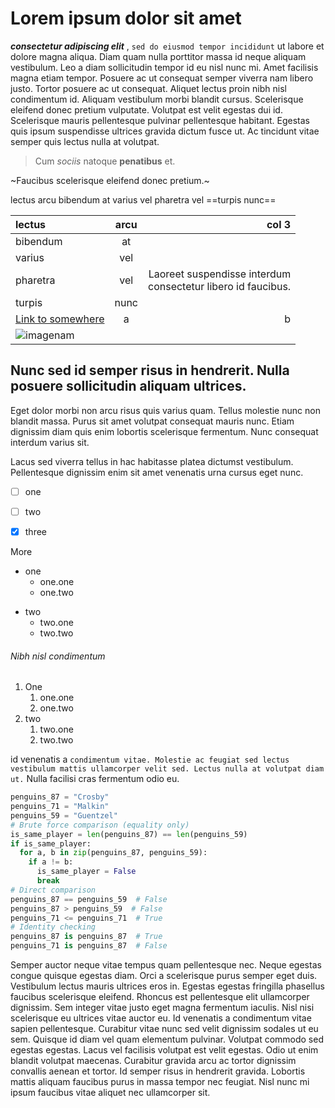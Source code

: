 # Lorem ipsum dolor sit amet

_**consectetur adipiscing elit**_ , `sed do eiusmod tempor incididunt` ut labore et dolore magna aliqua. Diam quam nulla porttitor massa id neque aliquam vestibulum. 
Leo a diam sollicitudin tempor id eu nisl nunc mi. Amet facilisis magna etiam tempor. Posuere ac ut consequat semper viverra nam libero justo. Tortor posuere ac ut consequat. Aliquet lectus proin nibh nisl condimentum id. Aliquam vestibulum morbi blandit cursus. Scelerisque eleifend donec pretium vulputate. Volutpat est velit egestas dui id. Scelerisque mauris pellentesque pulvinar pellentesque habitant. Egestas quis ipsum suspendisse ultrices gravida dictum fusce ut. Ac tincidunt vitae semper quis lectus nulla at volutpat.

> Cum *sociis* natoque **penatibus** et.

~Faucibus scelerisque eleifend donec pretium.~ 

lectus arcu bibendum at varius vel pharetra vel ==turpis nunc==

lectus | arcu | col 3
:---  | :---: | ---:
bibendum | at 
varius | vel 
pharetra | vel | Laoreet suspendisse interdum <br>consectetur libero id faucibus. 
turpis | nunc
[Link to somewhere](https://loremipsum.io/generator/?n=10&t=w) |  a | b
![imagenam](android.png)| |

## Nunc sed id semper risus in hendrerit. Nulla posuere sollicitudin aliquam ultrices. 

Eget dolor morbi non arcu risus quis varius quam. Tellus molestie nunc non blandit massa. Purus sit amet volutpat consequat mauris nunc. Etiam dignissim diam quis enim lobortis scelerisque fermentum. Nunc consequat interdum varius sit. 

Lacus sed viverra tellus in hac habitasse platea dictumst vestibulum. Pellentesque dignissim enim sit amet venenatis urna cursus eget nunc. 
* [ ] one
+ [ ] two 
- [x] three

More

+ one
   + one.one
   + one.two
* two
   * two.one
   * two.two


###### Nibh nisl condimentum 
1. One
   1. one.one
   2. one.two
2. two 
   1. two.one
   2. two.two
   
id venenatis a 
`condimentum vitae. Molestie ac feugiat sed lectus vestibulum mattis ullamcorper velit sed. Lectus nulla at volutpat diam ut.`
Nulla facilisi cras fermentum odio eu.

``` python
penguins_87 = "Crosby"
penguins_71 = "Malkin"
penguins_59 = "Guentzel"
# Brute force comparison (equality only)
is_same_player = len(penguins_87) == len(penguins_59)
if is_same_player:
  for a, b in zip(penguins_87, penguins_59):
    if a != b:
      is_same_player = False
      break
# Direct comparison
penguins_87 == penguins_59  # False
penguins_87 > penguins_59  # False
penguins_71 <= penguins_71  # True
# Identity checking
penguins_87 is penguins_87  # True
penguins_71 is penguins_87  # False
```

Semper auctor neque vitae tempus quam pellentesque nec. Neque egestas congue quisque egestas diam. Orci a scelerisque purus semper eget duis. Vestibulum lectus mauris ultrices eros in. Egestas egestas fringilla phasellus faucibus scelerisque eleifend. Rhoncus est pellentesque elit ullamcorper dignissim. Sem integer vitae justo eget magna fermentum iaculis. Nisl nisi scelerisque eu ultrices vitae auctor eu. Id venenatis a condimentum vitae sapien pellentesque. Curabitur vitae nunc sed velit dignissim sodales ut eu sem. Quisque id diam vel quam elementum pulvinar. Volutpat commodo sed egestas egestas. Lacus vel facilisis volutpat est velit egestas. Odio ut enim blandit volutpat maecenas. Curabitur gravida arcu ac tortor dignissim convallis aenean et tortor. Id semper risus in hendrerit gravida. Lobortis mattis aliquam faucibus purus in massa tempor nec feugiat. Nisl nunc mi ipsum faucibus vitae aliquet nec ullamcorper sit.


